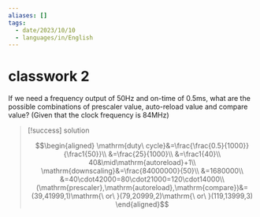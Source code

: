 ```yaml
---
aliases: []
tags:
  - date/2023/10/10
  - languages/in/English
---
```


# classwork 2

If we need a frequency output of 50Hz and on-time of 0.5ms, what are the possible combinations of prescaler value, auto-reload value and compare value? (Given that the clock frequency is 84MHz)

> [!success] solution
>
> $$\begin{aligned}
> \mathrm{duty\ cycle}&=\frac{\frac{0.5}{1000}}{\frac1{50}}\\
> &=\frac{25}{1000}\\
> &=\frac1{40}\\
> 40&\mid\mathrm{autoreload}+1\\
> \mathrm{downscaling}&=\frac{84000000}{50}\\
> &=1680000\\
> &=40\cdot42000=80\cdot21000=120\cdot14000\\
> (\mathrm{prescaler},\mathrm{autoreload},\mathrm{compare})&=(39,41999,1)\mathrm{\ or\ }(79,20999,2)\mathrm{\ or\ }(119,13999,3)
> \end{aligned}$$
